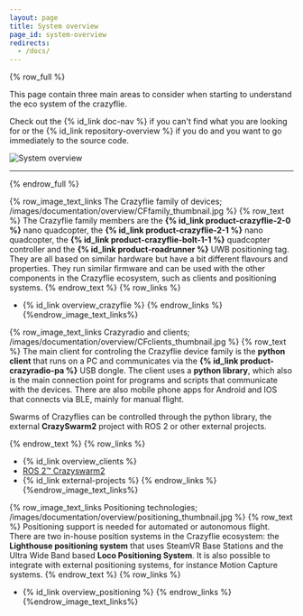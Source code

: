 ```yaml
---
layout: page
title: System overview
page_id: system-overview
redirects:
  - /docs/
---
```


{% row_full %}

This page contain three main areas to consider when starting to understand the eco system of the crazyflie.

Check out the {% id_link doc-nav %} if you can't find what you are looking for or the {% id_link repository-overview %} if you do and you want to go immediately to the source code.

![System overview](/images/documentation/overview/system_overview.jpg)


---

{% endrow_full %}


{% row_image_text_links The Crazyflie family of devices; /images/documentation/overview/CFfamily_thumbnail.jpg %}
{% row_text %}
The Crazyflie family members are the **{% id_link product-crazyflie-2-0 %}** nano quadcopter, the **{% id_link product-crazyflie-2-1 %}** nano quadcopter, the **{% id_link product-crazyflie-bolt-1-1 %}** quadcopter controller and
the **{% id_link product-roadrunner %}** UWB positioning tag. They are all based on similar hardware but
have a bit different flavours and properties. They run similar firmware and can be used with the other components in the Crazyflie ecosystem,
such as clients and positioning systems.
{% endrow_text %}
{% row_links %}
* {% id_link overview_crazyflie %}
{% endrow_links %}
{%endrow_image_text_links%}


{% row_image_text_links Crazyradio and clients; /images/documentation/overview/CFclients_thumbnail.jpg %}
{% row_text %}
The main client for controling the Crazyflie device family is the **python client** that runs on a PC and communicates via the **{% id_link product-crazyradio-pa %}** USB dongle. The client uses a **python library**, which also is the main connection point for programs and scripts that communicate with the devices. There are also mobile phone apps for Android and IOS that connects via BLE, mainly for manual flight.

Swarms of Crazyflies can be controlled through the python library, the external **CrazySwarm2** project with ROS 2 or other external projects.


{% endrow_text %}
{% row_links %}
* {% id_link overview_clients %}
* [ROS 2&#8482; Crazyswarm2](https://github.com/IMRCLab/crazyswarm2)
* {% id_link external-projects %}
{% endrow_links %}
{%endrow_image_text_links%}


{% row_image_text_links Positioning technologies; /images/documentation/overview/positioning_thumbnail.jpg %}
{% row_text %}
Positioning support is needed for automated or autonomous flight. There are two in-house position systems in the Crazyflie ecosystem: the **Lighthouse positioning system** that uses SteamVR Base Stations and the Ultra Wide Band based **Loco Positioning System**. It is also possible to integrate with external positioning systems, for instance Motion Capture systems.
{% endrow_text %}
{% row_links %}
* {% id_link overview_positioning %}
{% endrow_links %}
{%endrow_image_text_links%}
